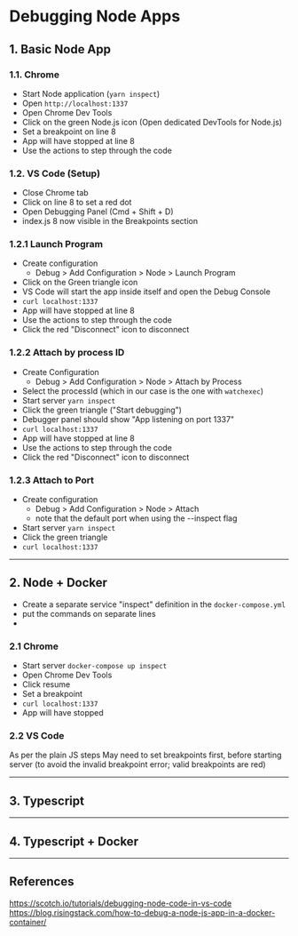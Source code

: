 # Debugging Node Apps

## 1. Basic Node App
### 1.1. Chrome
- Start Node application (`yarn inspect`)
- Open `http://localhost:1337`
- Open Chrome Dev Tools
- Click on the green Node.js icon (Open dedicated DevTools for Node.js)
- Set a breakpoint on line 8
- App will have stopped at line 8
- Use the actions to step through the code

### 1.2. VS Code (Setup)
- Close Chrome tab
- Click on line 8 to set a red dot
- Open Debugging Panel (Cmd + Shift + D)
- index.js 8 now visible in the Breakpoints section

### 1.2.1 Launch Program
- Create configuration
  - Debug > Add Configuration > Node > Launch Program
- Click on the Green triangle icon
- VS Code will start the app inside itself and open the Debug Console
- `curl localhost:1337`
- App will have stopped at line 8
- Use the actions to step through the code
- Click the red "Disconnect" icon to disconnect

### 1.2.2 Attach by process ID
- Create Configuration
  - Debug > Add Configuration > Node > Attach by Process
- Select the processId (which in our case is the one with `watchexec`)
- Start server `yarn inspect`
- Click the green triangle ("Start debugging")
- Debugger panel should show "App listening on port 1337"
- `curl localhost:1337`
- App will have stopped at line 8
- Use the actions to step through the code
- Click the red "Disconnect" icon to disconnect

### 1.2.3 Attach to Port
- Create configuration
  - Debug > Add Configuration > Node > Attach
  - note that the default port when using the --inspect flag
- Start server `yarn inspect`
- Click the green triangle
- `curl localhost:1337`




------------------------------------------------------------
## 2. Node + Docker
- Create a separate service "inspect" definition in the `docker-compose.yml`
- put the commands on separate lines
-

### 2.1 Chrome
- Start server `docker-compose up inspect`
- Open Chrome Dev Tools
- Click resume
- Set a breakpoint
- `curl localhost:1337`
- App will have stopped

### 2.2 VS Code
As per the plain JS steps
May need to set breakpoints first, before starting server (to
avoid the invalid breakpoint error; valid breakpoints are red)

------------------------------------------------------------
## 3. Typescript

------------------------------------------------------------
## 4. Typescript + Docker


------------------------------------------------------------
## References
https://scotch.io/tutorials/debugging-node-code-in-vs-code
https://blog.risingstack.com/how-to-debug-a-node-js-app-in-a-docker-container/